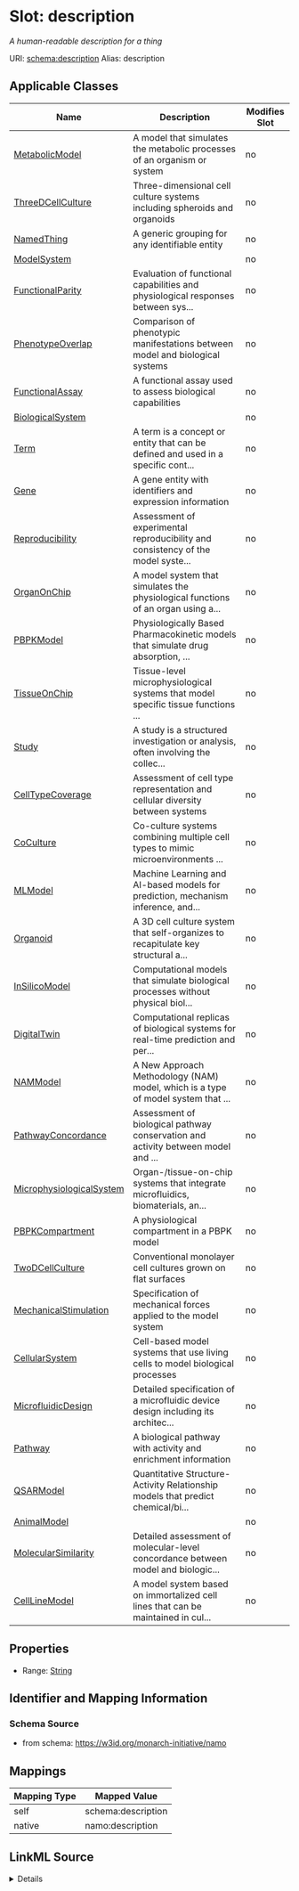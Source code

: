 

# Slot: description 


_A human-readable description for a thing_





URI: [schema:description](http://schema.org/description)
Alias: description

<!-- no inheritance hierarchy -->





## Applicable Classes

| Name | Description | Modifies Slot |
| --- | --- | --- |
| [MetabolicModel](MetabolicModel.md) | A model that simulates the metabolic processes of an organism or system |  no  |
| [ThreeDCellCulture](ThreeDCellCulture.md) | Three-dimensional cell culture systems including spheroids and organoids |  no  |
| [NamedThing](NamedThing.md) | A generic grouping for any identifiable entity |  no  |
| [ModelSystem](ModelSystem.md) |  |  no  |
| [FunctionalParity](FunctionalParity.md) | Evaluation of functional capabilities and physiological responses between sys... |  no  |
| [PhenotypeOverlap](PhenotypeOverlap.md) | Comparison of phenotypic manifestations between model and biological systems |  no  |
| [FunctionalAssay](FunctionalAssay.md) | A functional assay used to assess biological capabilities |  no  |
| [BiologicalSystem](BiologicalSystem.md) |  |  no  |
| [Term](Term.md) | A term is a concept or entity that can be defined and used in a specific cont... |  no  |
| [Gene](Gene.md) | A gene entity with identifiers and expression information |  no  |
| [Reproducibility](Reproducibility.md) | Assessment of experimental reproducibility and consistency of the model syste... |  no  |
| [OrganOnChip](OrganOnChip.md) | A model system that simulates the physiological functions of an organ using a... |  no  |
| [PBPKModel](PBPKModel.md) | Physiologically Based Pharmacokinetic models that simulate drug  absorption, ... |  no  |
| [TissueOnChip](TissueOnChip.md) | Tissue-level microphysiological systems that model specific tissue functions ... |  no  |
| [Study](Study.md) | A study is a structured investigation or analysis, often involving the collec... |  no  |
| [CellTypeCoverage](CellTypeCoverage.md) | Assessment of cell type representation and cellular diversity between systems |  no  |
| [CoCulture](CoCulture.md) | Co-culture systems combining multiple cell types to mimic  microenvironments ... |  no  |
| [MLModel](MLModel.md) | Machine Learning and AI-based models for prediction, mechanism inference, and... |  no  |
| [Organoid](Organoid.md) | A 3D cell culture system that self-organizes to recapitulate key structural a... |  no  |
| [InSilicoModel](InSilicoModel.md) | Computational models that simulate biological processes without physical biol... |  no  |
| [DigitalTwin](DigitalTwin.md) | Computational replicas of biological systems for real-time prediction and per... |  no  |
| [NAMModel](NAMModel.md) | A New Approach Methodology (NAM) model, which is a type of model system that ... |  no  |
| [PathwayConcordance](PathwayConcordance.md) | Assessment of biological pathway conservation and activity between model and ... |  no  |
| [MicrophysiologicalSystem](MicrophysiologicalSystem.md) | Organ-/tissue-on-chip systems that integrate microfluidics, biomaterials,  an... |  no  |
| [PBPKCompartment](PBPKCompartment.md) | A physiological compartment in a PBPK model |  no  |
| [TwoDCellCulture](TwoDCellCulture.md) | Conventional monolayer cell cultures grown on flat surfaces |  no  |
| [MechanicalStimulation](MechanicalStimulation.md) | Specification of mechanical forces applied to the model system |  no  |
| [CellularSystem](CellularSystem.md) | Cell-based model systems that use living cells to model biological processes |  no  |
| [MicrofluidicDesign](MicrofluidicDesign.md) | Detailed specification of a microfluidic device design including its architec... |  no  |
| [Pathway](Pathway.md) | A biological pathway with activity and enrichment information |  no  |
| [QSARModel](QSARModel.md) | Quantitative Structure-Activity Relationship models that predict  chemical/bi... |  no  |
| [AnimalModel](AnimalModel.md) |  |  no  |
| [MolecularSimilarity](MolecularSimilarity.md) | Detailed assessment of molecular-level concordance between model and biologic... |  no  |
| [CellLineModel](CellLineModel.md) | A model system based on immortalized cell lines that can be maintained in cul... |  no  |






## Properties

* Range: [String](String.md)




## Identifier and Mapping Information






### Schema Source


* from schema: https://w3id.org/monarch-initiative/namo




## Mappings

| Mapping Type | Mapped Value |
| ---  | ---  |
| self | schema:description |
| native | namo:description |




## LinkML Source

<details>
```yaml
name: description
description: A human-readable description for a thing
from_schema: https://w3id.org/monarch-initiative/namo
rank: 1000
slot_uri: schema:description
alias: description
domain_of:
- NamedThing
range: string

```
</details>